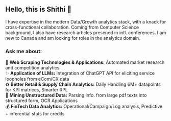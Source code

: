 ## Hello, this is Shithi 👋

I have expertise in the modern Data/Growth analytics stack, with a knack for cross-functional collaboration. Coming from Computer Science background, I also have research articles presened in intl. conferences. I am new to Canada and am looking for roles in the analytics domain.

<!--
**shithi30/shithi30** is a ✨ _special_ ✨ repository because its `README.md` (this file) appears on your GitHub profile.

Here are some ideas to get you started:

- 🔭 I’m currently working on ...
- 🌱 I’m currently learning ...
- 👯 I’m looking to collaborate on ...
- 🤔 I’m looking for help with ...
- 💬 Ask me about ...
- 📫 How to reach me: ...
- 😄 Pronouns: ...
- ⚡ Fun fact: ...
-->

### Ask me about:
🤖 <strong>Web Scraping Technologies & Applications:</strong> Automated market research and competition analytics
<br>
✨ <strong>Application of LLMs:</strong> Integration of ChatGPT API for eliciting service loopholes from eCom/CX data
<br>
♻️ <strong>Better Retail & Supply Chain Analytics:</strong> Daily Handling 6M+ datapoints for KPI matrices, Smarter RPL
<br>
🏁 <strong>Mining Unstructured Data:</strong> Parsing info. from large pdf texts into structured form, OCR Applications
<br>
💰 <strong>FinTech Data Analytics:</strong> Operational/Campaign/Log analysis, Predictive + inferential stats for credits


